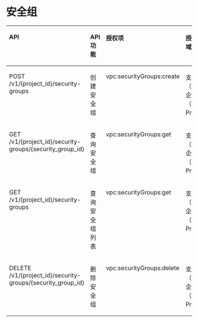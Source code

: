 # 安全组<a name="vpc_permission_0008"></a>

<a name="table127217439395"></a>
<table><thead align="left"><tr id="row3757114311393"><th class="cellrowborder" valign="top" width="36%" id="mcps1.1.5.1.1"><p id="p16757164323917"><a name="p16757164323917"></a><a name="p16757164323917"></a>API</p>
</th>
<th class="cellrowborder" valign="top" width="12%" id="mcps1.1.5.1.2"><p id="p612618713010"><a name="p612618713010"></a><a name="p612618713010"></a>API功能</p>
</th>
<th class="cellrowborder" valign="top" width="19%" id="mcps1.1.5.1.3"><p id="p575717435398"><a name="p575717435398"></a><a name="p575717435398"></a>授权项</p>
</th>
<th class="cellrowborder" valign="top" width="33%" id="mcps1.1.5.1.4"><p id="p1366363695811"><a name="p1366363695811"></a><a name="p1366363695811"></a>授权项作用域</p>
</th>
</tr>
</thead>
<tbody><tr id="row475754333912"><td class="cellrowborder" valign="top" width="36%" headers="mcps1.1.5.1.1 "><p id="p12757143203913"><a name="p12757143203913"></a><a name="p12757143203913"></a>POST /v1/{project_id}/security-groups</p>
</td>
<td class="cellrowborder" valign="top" width="12%" headers="mcps1.1.5.1.2 "><p id="p61261475013"><a name="p61261475013"></a><a name="p61261475013"></a>创建安全组</p>
</td>
<td class="cellrowborder" valign="top" width="19%" headers="mcps1.1.5.1.3 "><p id="p1391450143917"><a name="p1391450143917"></a><a name="p1391450143917"></a>vpc:securityGroups:create</p>
</td>
<td class="cellrowborder" valign="top" width="33%" headers="mcps1.1.5.1.4 "><p id="p107185052510"><a name="p107185052510"></a><a name="p107185052510"></a>支持：项目（Project）、企业项目（Enterprise Project）</p>
</td>
</tr>
<tr id="row14757144317398"><td class="cellrowborder" valign="top" width="36%" headers="mcps1.1.5.1.1 "><p id="p19757243113915"><a name="p19757243113915"></a><a name="p19757243113915"></a>GET /v1/{project_id}/security-groups/{security_group_id}</p>
</td>
<td class="cellrowborder" valign="top" width="12%" headers="mcps1.1.5.1.2 "><p id="p1212614710015"><a name="p1212614710015"></a><a name="p1212614710015"></a>查询安全组</p>
</td>
<td class="cellrowborder" valign="top" width="19%" headers="mcps1.1.5.1.3 "><p id="p108251851153916"><a name="p108251851153916"></a><a name="p108251851153916"></a>vpc:securityGroups:get</p>
</td>
<td class="cellrowborder" valign="top" width="33%" headers="mcps1.1.5.1.4 "><p id="p117181501259"><a name="p117181501259"></a><a name="p117181501259"></a>支持：项目（Project）、企业项目（Enterprise Project）</p>
</td>
</tr>
<tr id="row1975744313399"><td class="cellrowborder" valign="top" width="36%" headers="mcps1.1.5.1.1 "><p id="p3757134393913"><a name="p3757134393913"></a><a name="p3757134393913"></a>GET /v1/{project_id}/security-groups</p>
</td>
<td class="cellrowborder" valign="top" width="12%" headers="mcps1.1.5.1.2 "><p id="p111266710018"><a name="p111266710018"></a><a name="p111266710018"></a>查询安全组列表</p>
</td>
<td class="cellrowborder" valign="top" width="19%" headers="mcps1.1.5.1.3 "><p id="p125905318398"><a name="p125905318398"></a><a name="p125905318398"></a>vpc:securityGroups:get</p>
</td>
<td class="cellrowborder" valign="top" width="33%" headers="mcps1.1.5.1.4 "><p id="p1719903254"><a name="p1719903254"></a><a name="p1719903254"></a>支持：项目（Project）、企业项目（Enterprise Project）</p>
</td>
</tr>
<tr id="row192911722404"><td class="cellrowborder" valign="top" width="36%" headers="mcps1.1.5.1.1 "><p id="p61961146134010"><a name="p61961146134010"></a><a name="p61961146134010"></a>DELETE /v1/{project_id}/security-groups/{security_group_id}</p>
</td>
<td class="cellrowborder" valign="top" width="12%" headers="mcps1.1.5.1.2 "><p id="p71966469403"><a name="p71966469403"></a><a name="p71966469403"></a>删除安全组</p>
</td>
<td class="cellrowborder" valign="top" width="19%" headers="mcps1.1.5.1.3 "><p id="p15196104617401"><a name="p15196104617401"></a><a name="p15196104617401"></a>vpc:securityGroups:delete</p>
</td>
<td class="cellrowborder" valign="top" width="33%" headers="mcps1.1.5.1.4 "><p id="p13598052174017"><a name="p13598052174017"></a><a name="p13598052174017"></a>支持：项目（Project）、企业项目（Enterprise Project）</p>
</td>
</tr>
</tbody>
</table>

